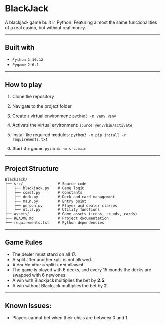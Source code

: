 # BlackJack
A blackjack game built in Python. Featuring almost the same functionalities of a real casino, but without real money.

---

## Built with

- `Python 3.10.12`
- `Pygame 2.6.1`

---

## How to play

1. Clone the repository
 
2. Navigate to the project folder

3. Create a virtual environment: `python3 -m venv venv`
   
4. Activate the virtual environment: `source venv/bin/activate`

5. Install the required modules: `python3 -m pip install -r requirements.txt`

6. Start the game: `python3 -m src.main`

---

## Project Structure
```
BlackJack/
├── src/                # Source code
│   ├── blackjack.py    # Game logic
│   ├── const.py        # Constants
│   ├── deck.py         # Deck and card management
│   ├── main.py         # Entry point
│   ├── person.py       # Player and dealer classes
│   └── utils.py        # Utility functions
├── assets/             # Game assets (icons, sounds, cards)
├── README.md           # Project documentation
└── requirements.txt    # Python dependencies
```

---

## Game Rules
- The dealer must stand on all 17.
- A split after another split is not allowed.
- A double after a split is not allowed.
- The game is played with 6 decks, and every 15 rounds the decks are swapped with 6 new ones.
- A win with Blackjack multiplies the bet by **2.5**.
- A win without Blackjack multiplies the bet by **2**.

---

## Known Issues:
- Players cannot bet when their chips are between 0 and 1.
